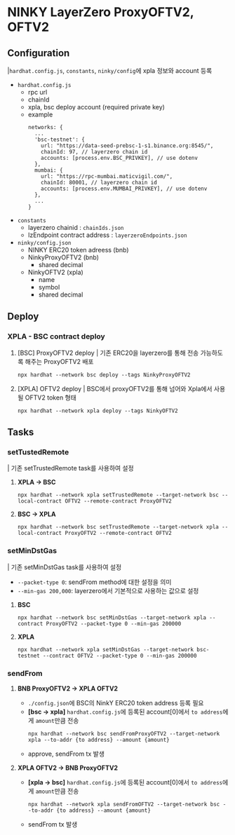 # NINKY LayerZero ProxyOFTV2, OFTV2
## Configuration
|`hardhat.config.js`, `constants`, `ninky/config`에 xpla 정보와 account 등록
- `hardhat.config.js`
  - rpc url
  - chainId
  - xpla, bsc deploy account (required private key)
  - example
    ```
    networks: {
      ...
      'bsc-testnet': {
        url: "https://data-seed-prebsc-1-s1.binance.org:8545/",
        chainId: 97, // layerzero chain id
        accounts: [process.env.BSC_PRIVKEY], // use dotenv
      },
      mumbai: {
        url: "https://rpc-mumbai.maticvigil.com/",
        chainId: 80001, // layerzero chain id
        accounts: [process.env.MUMBAI_PRIVKEY], // use dotenv
      },
      ...
    }
    ```
- `constants`
  - layerzero chainid : `chainIds.json`
  - lzEndpoint contract address : `layerzeroEndpoints.json`
- `ninky/config.json`
  - NINKY ERC20 token adreess (bnb)
  - NinkyProxyOFTV2 (bnb)
    - shared decimal
  - NinkyOFTV2 (xpla)
    - name
    - symbol
    - shared decimal
## Deploy
### XPLA - BSC contract deploy  
1. [BSC] ProxyOFTV2 deploy
| 기존 ERC20을 layerzero를 통해 전송 가능하도록 해주는 ProxyOFTV2 배포
    ``` shell
    npx hardhat --network bsc deploy --tags NinkyProxyOFTV2
    ```

2. [XPLA] OFTV2 deploy
| BSC에서 proxyOFTV2를 통해 넘어와 Xpla에서 사용될 OFTV2 token 형태
    ``` shell
    npx hardhat --network xpla deploy --tags NinkyOFTV2
    ```
   
## Tasks
### setTustedRemote
| 기존 setTrustedRemote task를 사용하여 설정
1. **XPLA -> BSC**
    ``` shell
    npx hardhat --network xpla setTrustedRemote --target-network bsc --local-contract OFTV2 --remote-contract ProxyOFTV2
    ```
2. **BSC -> XPLA**
    ``` shell
    npx hardhat --network bsc setTrustedRemote --target-network xpla --local-contract ProxyOFTV2 --remote-contract OFTV2
    ```

### setMinDstGas
| 기존 setMinDstGas task를 사용하여 설정
- `--packet-type 0`: sendFrom method에 대한 설정을 의미
- `--min-gas 200,000`: layerzero에서 기본적으로 사용하는 값으로 설정
  
1. **BSC**
    ```shell
    npx hardhat --network bsc setMinDstGas --target-network xpla --contract ProxyOFTV2 --packet-type 0 --min-gas 200000
    ```

2. **XPLA**
    ```shell
    npx hardhat --network xpla setMinDstGas --target-network bsc-testnet --contract OFTV2 --packet-type 0 --min-gas 200000
    ```

### sendFrom
1. **BNB ProxyOFTV2 -> XPLA OFTV2**
   - `./config.json`에 BSC의 NinkY ERC20 token address 등록 필요
   - **[bsc -> xpla]** `hardhat.config.js`에 등록된 account[0]에서 `to address`에게 `amount`만큼 전송
        ``` shell
        npx hardhat --network bsc sendFromProxyOFTV2 --target-network xpla --to-addr {to address} --amount {amount}
        ```
   - approve, sendFrom tx 발생

2. **XPLA OFTV2 -> BNB ProxyOFTV2**
   - **[xpla -> bsc]** `hardhat.config.js`에 등록된 account[0]에서 `to address`에게 `amount`만큼 전송
        ``` shell
        npx hardhat --network xpla sendFromOFTV2 --target-network bsc --to-addr {to address} --amount {amount}
        ```
   - sendFrom tx 발생